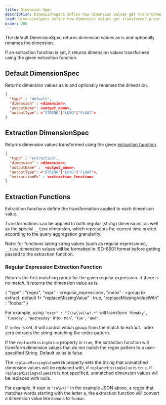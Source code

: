 ```yaml
---
title: Dimension Spec
description: DimensionSpecs define how dimension values get transformed prior to aggregation in the TelemetryDeck Query Language.
lead: DimensionSpecs define how dimension values get transformed prior to aggregation.
order: 200
---
```


The default DimensionSpec returns dimension values as is and optionally renames the dimension.

If an extraction function is set, it returns dimension values transformed using the given extraction function.

## Default DimensionSpec

Returns dimension values as is and optionally renames the dimension.

```json
{
  "type" : "default",
  "dimension" : <dimension>,
  "outputName": <output_name>,
  "outputType": <"STRING"|"LONG"|"FLOAT">
}
```

## Extraction DimensionSpec

Returns dimension values transformed using the given [extraction function](/docs/tql/extractionFunction/).

```json
{
  "type" : "extraction",
  "dimension" : <dimension>,
  "outputName" :  <output_name>,
  "outputType": <"STRING"|"LONG"|"FLOAT">,
  "extractionFn" : <extraction_function>
}
```

## Extraction Functions

Extraction functions define the transformation applied to each dimension value.

Transformations can be applied to both regular (string) dimensions, as well as the special `__time` dimension, which represents the current time bucket according to the query aggregation granularity.

Note: for functions taking string values (such as regular expressions), `__time` dimension values will be formatted in ISO-8601 format before getting passed to the extraction function.

### Regular Expression Extraction Function

Returns the first matching group for the given regular expression. If there is no match, it returns the dimension value as is.

{
  "type" : "regex",
  "expr" : <regular_expression>,
  "index" : <group to extract, default 1>
  "replaceMissingValue" : true,
  "replaceMissingValueWith" : "foobar"
}

For example, using `"expr" : "(\\w\\w\\w).*"` will transform `'Monday'`, `'Tuesday'`, `'Wednesday'` into `'Mon`', `'Tue'`, `'Wed'`.

If `index` is set, it will control which group from the match to extract. Index zero extracts the string matching the entire pattern.

If the `replaceMissingValue` property is `true`, the extraction function will transform dimension values that do not match the regex pattern to a user-specified String. Default value is false.

The `replaceMissingValueWith` property sets the String that unmatched dimension values will be replaced with, if `replaceMissingValue` is `true`. If `replaceMissingValueWith` is not specified, unmatched dimension values will be replaced with nulls.

For example, if expr is `"(a\w+)"` in the example JSON above, a regex that matches words starting with the letter a, the extraction function will convert a dimension value like `banana` to `foobar`.

